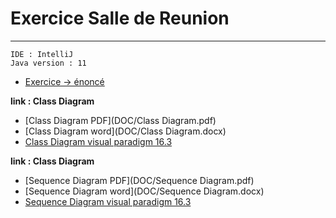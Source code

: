 # Exercice Salle de Reunion
___

    IDE : IntelliJ
    Java version : 11

- [Exercice -> énoncé](DOC/ExerciceSalleReunion.pdf)
 
__link : Class Diagram__
- [Class Diagram PDF](DOC/Class Diagram.pdf)
- [Class Diagram word](DOC/Class Diagram.docx)
- [Class Diagram visual paradigm 16.3](DOC/salle_de_reunion.vpp)

__link : Class Diagram__
- [Sequence Diagram PDF](DOC/Sequence Diagram.pdf)
- [Sequence Diagram word](DOC/Sequence Diagram.docx)
- [Sequence Diagram visual paradigm 16.3](DOC/salle_de_reunion.vpp)